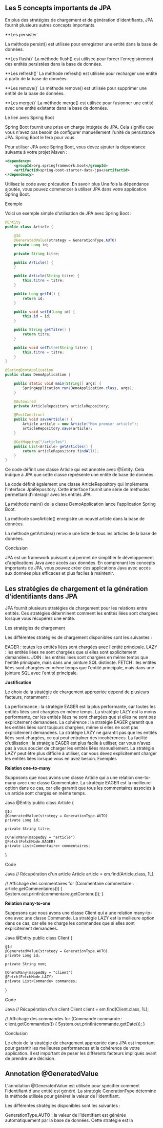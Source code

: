 ## Les 5 concepts importants de JPA

En plus des stratégies de chargement et de génération d'identifiants, JPA fournit plusieurs autres concepts importants.

**Les persister`

La méthode persist() est utilisée pour enregistrer une entité dans la base de données.

**Les flush()`
La méthode flush() est utilisée pour forcer l'enregistrement des entités persistées dans la base de données.

**Les refresh()`
La méthode refresh() est utilisée pour recharger une entité à partir de la base de données.

**Les remove()`
La méthode remove() est utilisée pour supprimer une entité de la base de données.

**Les merge()`
La méthode merge() est utilisée pour fusionner une entité avec une entité existante dans la base de données.

Le lien avec Spring Boot

Spring Boot fournit une prise en charge intégrée de JPA. Cela signifie que vous n'avez pas besoin de configurer manuellement l'unité de persistance JPA. Spring Boot le fera pour vous.

Pour utiliser JPA avec Spring Boot, vous devez ajouter la dépendance suivante à votre projet Maven :

```XML
<dependency>
    <groupId>org.springframework.boot</groupId>
    <artifactId>spring-boot-starter-data-jpa</artifactId>
</dependency>

```

Utilisez le code avec précaution. En savoir plus
Une fois la dépendance ajoutée, vous pouvez commencer à utiliser JPA dans votre application Spring Boot.

Exemple

Voici un exemple simple d'utilisation de JPA avec Spring Boot :


```Java
@Entity
public class Article {

    @Id
    @GeneratedValue(strategy = GenerationType.AUTO)
    private Long id;

    private String titre;

    public Article() {
    }

    public Article(String titre) {
        this.titre = titre;
    }

    public Long getId() {
        return id;
    }

    public void setId(Long id) {
        this.id = id;
    }

    public String getTitre() {
        return titre;
    }

    public void setTitre(String titre) {
        this.titre = titre;
    }
}

```


```Java
@SpringBootApplication
public class DemoApplication {

    public static void main(String[] args) {
        SpringApplication.run(DemoApplication.class, args);
    }

    @Autowired
    private ArticleRepository articleRepository;

    @PostConstruct
    public void saveArticle() {
        Article article = new Article("Mon premier article");
        articleRepository.save(article);
    }

    @GetMapping("/articles")
    public List<Article> getArticles() {
        return articleRepository.findAll();
    }
}

```


Ce code définit une classe Article qui est annotée avec @Entity. Cela indique à JPA que cette classe représente une entité de base de données.

Le code définit également une classe ArticleRepository qui implémente l'interface JpaRepository. Cette interface fournit une série de méthodes permettant d'interagir avec les entités JPA.

La méthode main() de la classe DemoApplication lance l'application Spring Boot.

La méthode saveArticle() enregistre un nouvel article dans la base de données.

La méthode getArticles() renvoie une liste de tous les articles de la base de données.

Conclusion

JPA est un framework puissant qui permet de simplifier le développement d'applications Java avec accès aux données. En comprenant les concepts importants de JPA, vous pouvez créer des applications Java avec accès aux données plus efficaces et plus faciles à maintenir.

## Les stratégies de chargement et la génération d'identifiants dans JPA

JPA fournit plusieurs stratégies de chargement pour les relations entre entités. Ces stratégies déterminent comment les entités liées sont chargées lorsque vous récupérez une entité.

Les stratégies de chargement

Les différentes stratégies de chargement disponibles sont les suivantes :

EAGER : toutes les entités liées sont chargées avec l'entité principale.
LAZY : les entités liées ne sont chargées que si elles sont explicitement demandées.
JOIN : les entités liées sont chargées en même temps que l'entité principale, mais dans une jointure SQL distincte.
FETCH : les entités liées sont chargées en même temps que l'entité principale, mais dans une jointure SQL avec l'entité principale.

**Justification**

Le choix de la stratégie de chargement appropriée dépend de plusieurs facteurs, notamment :

La performance : la stratégie EAGER est la plus performante, car toutes les entités liées sont chargées en même temps. La stratégie LAZY est la moins performante, car les entités liées ne sont chargées que si elles ne sont pas explicitement demandées.
La cohérence : la stratégie EAGER garantit que les entités liées sont toujours chargées, même si elles ne sont pas explicitement demandées. La stratégie LAZY ne garantit pas que les entités liées sont chargées, ce qui peut entraîner des incohérences.
La facilité d'utilisation : la stratégie EAGER est plus facile à utiliser, car vous n'avez pas à vous soucier de charger les entités liées manuellement. La stratégie LAZY peut être plus difficile à utiliser, car vous devez explicitement charger les entités liées lorsque vous en avez besoin.
Exemples

**Relation one-to-many**

Supposons que nous avons une classe Article qui a une relation one-to-many avec une classe Commentaire. La stratégie EAGER est la meilleure option dans ce cas, car elle garantit que tous les commentaires associés à un article sont chargés en même temps.

Java
@Entity
public class Article {

    @Id
    @GeneratedValue(strategy = GenerationType.AUTO)
    private Long id;

    private String titre;

    @OneToMany(mappedBy = "article")
    @Fetch(FetchMode.EAGER)
    private List<Commentaire> commentaires;
}

Code

Java
// Récupération d'un article
Article article = em.find(Article.class, 1L);

// Affichage des commentaires
for (Commentaire commentaire : article.getCommentaires()) {
    System.out.println(commentaire.getContenu());
}

**Relation many-to-one**

Supposons que nous avons une classe Client qui a une relation many-to-one avec une classe Commande. La stratégie LAZY est la meilleure option dans ce cas, car elle ne charge les commandes que si elles sont explicitement demandées.

Java
@Entity
public class Client {

    @Id
    @GeneratedValue(strategy = GenerationType.AUTO)
    private Long id;

    private String nom;

    @OneToMany(mappedBy = "client")
    @Fetch(FetchMode.LAZY)
    private List<Commande> commandes;
}

Code

Java
// Récupération d'un client
Client client = em.find(Client.class, 1L);

// Affichage des commandes
for (Commande commande : client.getCommandes()) {
    System.out.println(commande.getDate());
}

Conclusion

Le choix de la stratégie de chargement appropriée dans JPA est important pour garantir les meilleures performances et la cohérence de votre application. Il est important de peser les différents facteurs impliqués avant de prendre une décision.

##  Annotation  @GeneratedValue

L'annotation @GeneratedValue est utilisée pour spécifier comment l'identifiant d'une entité est généré. La stratégie GenerationType détermine la méthode utilisée pour générer la valeur de l'identifiant.

Les différentes stratégies disponibles sont les suivantes :

GenerationType.AUTO : la valeur de l'identifiant est générée automatiquement par la base de données. Cette stratégie est la
